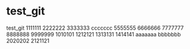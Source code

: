 # test_git
test_git
1111111
2222222
3333333
ccccccc
5555555
6666666
7777777
8888888
9999999
1010101
1212121
1313131
1414141
aaaaaaa
bbbbbbb
2020202
2121121
